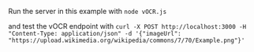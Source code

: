 Run the server in this example with
`node vOCR.js`

and test the vOCR endpoint with
`curl -X POST http://localhost:3000 -H "Content-Type: application/json" -d '{"imageUrl": "https://upload.wikimedia.org/wikipedia/commons/7/70/Example.png"}'`